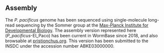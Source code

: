 
Assembly
--------

The *P. pacificus* genome has been sequenced using single-molecule long-read sequencing by the Sommer group at the [Max-Planck Institute for Developmental Biology](http://www.eb.tuebingen.mpg.de/). The assembly version represented here (*P_pacificus*-El_Paco) has been current in WormBase since 2018, and also browsable at [pristionchus.org](http://pristionchus.org). This version has been submitted to the INSDC under the accession number ABKE03000000.

